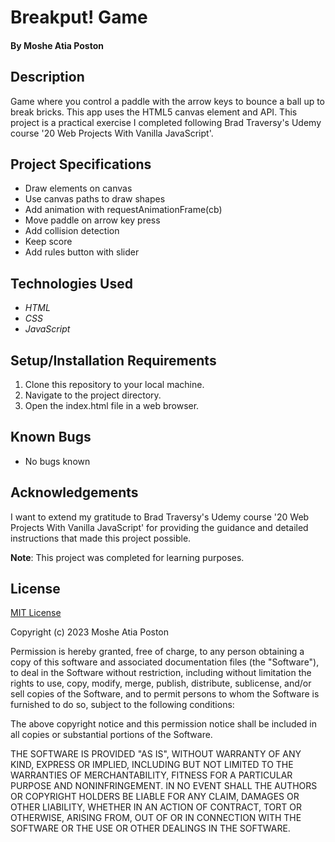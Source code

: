 # Breakput! Game

#### By **Moshe Atia Poston**

## Description

Game where you control a paddle with the arrow keys to bounce a ball up to break bricks. This app uses the HTML5 canvas element and API.
This project is a practical exercise I completed following Brad Traversy's Udemy course '20 Web Projects With Vanilla JavaScript'.


## Project Specifications

- Draw elements on canvas
- Use canvas paths to draw shapes
- Add animation with requestAnimationFrame(cb)
- Move paddle on arrow key press
- Add collision detection
- Keep score
- Add rules button with slider


## Technologies Used

* _HTML_
* _CSS_
* _JavaScript_


## Setup/Installation Requirements

1. Clone this repository to your local machine.
2. Navigate to the project directory.
3. Open the index.html file in a web browser.

## Known Bugs

* No bugs known

## Acknowledgements

I want to extend my gratitude to Brad Traversy's Udemy course '20 Web Projects With Vanilla JavaScript' for providing the guidance and detailed instructions that made this project possible.

**Note**: This project was completed for learning purposes.

## License

[MIT License](https://choosealicense.com/licenses/mit/)

Copyright (c) 2023 Moshe Atia Poston

Permission is hereby granted, free of charge, to any person obtaining a copy
of this software and associated documentation files (the "Software"), to deal
in the Software without restriction, including without limitation the rights
to use, copy, modify, merge, publish, distribute, sublicense, and/or sell
copies of the Software, and to permit persons to whom the Software is
furnished to do so, subject to the following conditions:

The above copyright notice and this permission notice shall be included in all
copies or substantial portions of the Software.

THE SOFTWARE IS PROVIDED "AS IS", WITHOUT WARRANTY OF ANY KIND, EXPRESS OR
IMPLIED, INCLUDING BUT NOT LIMITED TO THE WARRANTIES OF MERCHANTABILITY,
FITNESS FOR A PARTICULAR PURPOSE AND NONINFRINGEMENT. IN NO EVENT SHALL THE
AUTHORS OR COPYRIGHT HOLDERS BE LIABLE FOR ANY CLAIM, DAMAGES OR OTHER
LIABILITY, WHETHER IN AN ACTION OF CONTRACT, TORT OR OTHERWISE, ARISING FROM,
OUT OF OR IN CONNECTION WITH THE SOFTWARE OR THE USE OR OTHER DEALINGS IN THE
SOFTWARE.
